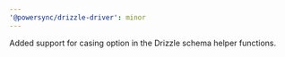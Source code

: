 ```yaml
---
'@powersync/drizzle-driver': minor
---
```


Added support for casing option in the Drizzle schema helper functions.
